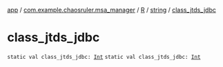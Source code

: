 [app](../../../index.md) / [com.example.chaosruler.msa_manager](../../index.md) / [R](../index.md) / [string](index.md) / [class_jtds_jdbc](.)

# class_jtds_jdbc

`static val class_jtds_jdbc: `[`Int`](https://kotlinlang.org/api/latest/jvm/stdlib/kotlin/-int/index.html)
`static val class_jtds_jdbc: `[`Int`](https://kotlinlang.org/api/latest/jvm/stdlib/kotlin/-int/index.html)